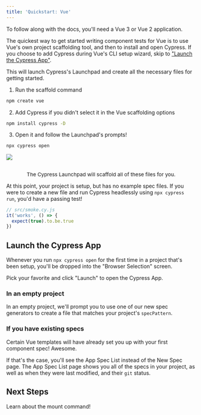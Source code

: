 ```yaml
---
title: 'Quickstart: Vue'
---
```


To follow along with the docs, you'll need a Vue 3 or Vue 2 application.

The quickest way to get started writing component tests for Vue is to use Vue's
own project scaffolding tool, and then to install and open Cypress. If you
choose to add Cypress during Vue's CLI setup wizard, skip to
["Launch the Cypress App"](#Launch-the-Cypress-App).

This will launch Cypress's Launchpad and create all the necessary files for
getting started.

1. Run the scaffold command

```bash
npm create vue
```

<!-- TODO: Show video of terminal running this command -->

2. Add Cypress if you didn't select it in the Vue scaffolding options

```bash
npm install cypress -D
```

3. Open it and follow the Launchpad's prompts!

```bash
npx cypress open
```

<!-- TODO: while it's nice to have this photo, it'd be even better to have a video! -->

<img src="/img/component-testing-automatic-configuration.png" style="border: none; box-shadow: none; margin-bottom: 1rem;" />
<p style="font-size: 0.85rem; text-align: center;">The Cypress Launchpad will scaffold all of these files for you.</p>

At this point, your project is setup, but has no example spec files. If you were
to create a new file and run Cypress headlessly using `npx cypress run`, you'd
have a passing test!

```js
// src/smoke.cy.js
it('works', () => {
  expect(true).to.be.true
})
```

## Launch the Cypress App

Whenever you run `npx cypress open` for the first time in a project that's been
setup, you'll be dropped into the "Browser Selection" screen.

<!-- TODO: Browser Selection screen with lots of browsers -->

<!-- Extraneous, belongs somewhere else: This page displays all of the browsers on your computer that we support. This generally means you'll see all Chromium-based browsers, Electron, and Firefox that are on your computer.  -->

Pick your favorite and click "Launch" to open the Cypress App.

### In an empty project

In an empty project, we'll prompt you to use one of our new spec generators to
create a file that matches your project's `specPattern`.

<!-- TODO: Video of Generator -->

### If you have existing specs

Certain Vue templates will have already set you up with your first component
spec! Awesome.

<!-- TODO: Video of file list, (modifying file and seeing git change?) -->

If that's the case, you'll see the App Spec List instead of the New Spec page.
The App Spec List page shows you all of the specs in your project, as well as
when they were last modified, and their `git` status.

<!-- TODO: link to framework configuration section of the documentation -->

<!-- A detailed walk-through of the Cypress App is available within the [Framework Configuration]() section of the docs. -->

## Next Steps

Learn about the mount command!
